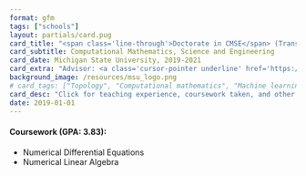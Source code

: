 ```yaml
---
format: gfm
tags: ["schools"]
layout: partials/card.pug
card_title: "<span class='line-through'>Doctorate in CMSE</span> (Transferred)"
card_subtitle: Computational Mathematics, Science and Engineering
card_date: Michigan State University, 2019-2021
card_extra: "Advisor: <a class='cursor-pointer underline' href='https://www.joperea.com/' style='color: #0000EE;'>Jose Perea</a>"
background_image: /resources/msu_logo.png
# card_tags: ["Topology", "Computational mathematics", "Machine learning"]
card_desc: "Click for teaching experience, coursework taken, and other details..." 
date: 2019-01-01
---
```


<div class="flex items-center px-2 py-1 bg-gray-100">

<h4 class="font-bold">
Coursework (GPA: 3.83):
</h4>

</div>

<div class="p-2 bg-white-100 lisc-desc text-sm space-y-2">

- Numerical Differential Equations
- Numerical Linear Algebra

</div>

<!-- <div class="p-2 overflow-auto px-4 py-2 bg-white-100">   -->

